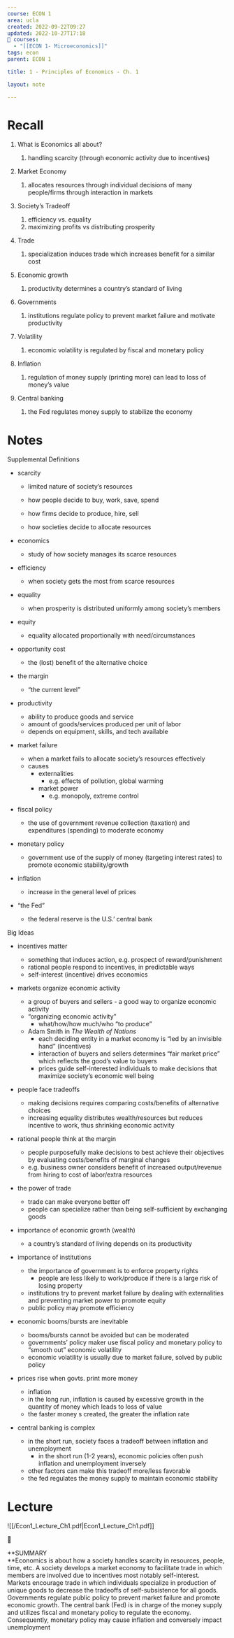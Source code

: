 ```yaml
---
course: ECON 1
area: ucla
created: 2022-09-22T09:27
updated: 2022-10-27T17:18
📕 courses:
  - "[[ECON 1- Microeconomics]]"
tags: econ
parent: ECON 1

title: 1 - Principles of Economics - Ch. 1

layout: note

---
```

# Recall

1. What is Economics all about?
    1. handling scarcity (through economic activity due to incentives)
2. Market Economy
    1. allocates resources through individual decisions of many people/firms through interaction in markets
3. Society’s Tradeoff
    1. efficiency vs. equality
    2. maximizing profits vs distributing prosperity
4. Trade
    1. specialization induces trade which increases benefit for a similar cost
5. Economic growth
    1. productivity determines a country’s standard of living
6. Governments
    1. institutions regulate policy to prevent market failure and motivate productivity
7. Volatility
    1. economic volatility is regulated by fiscal and monetary policy
8. Inflation
    1. regulation of money supply (printing more) can lead to loss of money’s value
9. Central banking
    
    1. the Fed regulates money supply to stabilize the economy
    
      
    

# Notes

Supplemental Definitions

- scarcity
    
    - limited nature of society’s resources
    
    - how people decide to buy, work, save, spend
    - how firms decide to produce, hire, sell
    - how societies decide to allocate resources
- economics
    - study of how society manages its scarce resources
- efficiency
    - when society gets the most from scarce resources
- equality
    - when prosperity is distributed uniformly among society’s members
- equity
    - equality allocated proportionally with need/circumstances
- opportunity cost
    - the (lost) benefit of the alternative choice
- the margin
    - “the current level”
- productivity
    - ability to produce goods and service
    - amount of goods/services produced per unit of labor
    - depends on equipment, skills, and tech available
- market failure
    - when a market fails to allocate society’s resources effectively
    - causes
        - externalities
            - e.g. effects of pollution, global warming
        - market power
            - e.g. monopoly, extreme control
- fiscal policy
    - the use of government revenue collection (taxation) and expenditures (spending) to moderate economy
- monetary policy
    - government use of the supply of money (targeting interest rates) to promote economic stability/growth
- inflation
    - increase in the general level of prices
- “the Fed”
    - the federal reserve is the U.S.’ central bank

Big Ideas

- incentives matter
    - something that induces action, e.g. prospect of reward/punishment
    - rational people respond to incentives, in predictable ways
    - self-interest (incentive) drives economics
- markets organize economic activity
    - a group of buyers and sellers - a good way to organize economic activity
    - “organizing economic activity”
        - what/how/how much/who “to produce”
    - Adam Smith in _The Wealth of Nations_
        - each deciding entity in a market economy is “led by an invisible hand” (incentives)
        - interaction of buyers and sellers determines “fair market price” which reflects the good’s value to buyers
        - prices guide self-interested individuals to make decisions that maximize society’s economic well being
- people face tradeoffs
    - making decisions requires comparing costs/benefits of alternative choices
    - increasing equality distributes wealth/resources but reduces incentive to work, thus shrinking economic activity
- rational people think at the margin
    - people purposefully make decisions to best achieve their objectives by evaluating costs/benefits of marginal changes
    - e.g. business owner considers benefit of increased output/revenue from hiring to cost of labor/extra resources
- the power of trade
    
    - trade can make everyone better off
    - people can specialize rather than being self-sufficient by exchanging goods
    
      
    
- importance of economic growth (wealth)
    - a country’s standard of living depends on its productivity
- importance of institutions
    
    - the importance of government is to enforce property rights
        - people are less likely to work/produce if there is a large risk of losing property
    - institutions try to prevent market failure by dealing with externalities and preventing market power to promote equity
    - public policy may promote efficiency
    
      
    
- economic booms/bursts are inevitable
    - booms/bursts cannot be avoided but can be moderated
    - governments’ policy maker use fiscal policy and monetary policy to “smooth out” economic volatility
    - economic volatility is usually due to market failure, solved by public policy
- prices rise when govts. print more money
    - inflation
    - in the long run, inflation is caused by excessive growth in the quantity of money which leads to loss of value
    - the faster money s created, the greater the inflation rate
- central banking is complex
    - in the short run, society faces a tradeoff between inflation and unemployment
        - in the short run (1-2 years), economic policies often push inflation and unemployment inversely
    - other factors can make this tradeoff more/less favorable
    - the fed regulates the money supply to maintain economic stability

# Lecture

![[/Econ1_Lecture_Ch1.pdf|Econ1_Lecture_Ch1.pdf]]

  

📌

**SUMMARY  
**Economics is about how a society handles scarcity in resources, people, time, etc. A society develops a market economy to facilitate trade in which members are involved due to incentives most notably self-interest.  
Markets encourage trade in which individuals specialize in production of unique goods to decrease the tradeoffs of self-subsistence for all goods.  
Governments regulate public policy to prevent market failure and promote economic growth. The central bank (Fed) is in charge of the money supply and utilizes fiscal and monetary policy to regulate the economy. Consequently, monetary policy may cause inflation and conversely impact unemployment